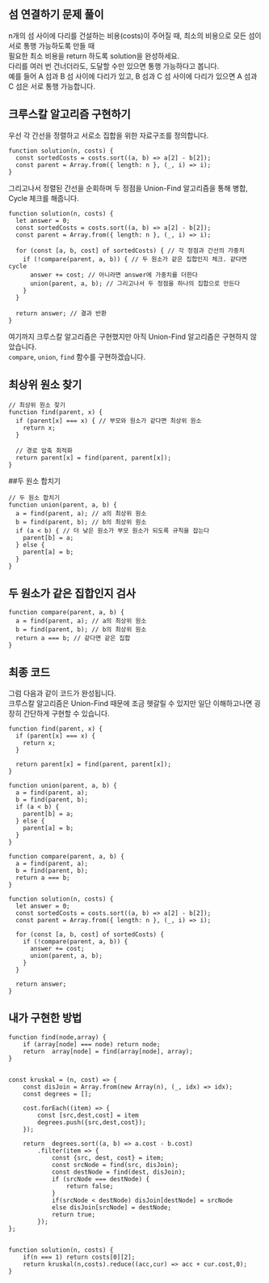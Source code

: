 ## 섬 연결하기 문제 풀이
n개의 섬 사이에 다리를 건설하는 비용(costs)이 주어질 때, 최소의 비용으로 모든 섬이 서로 통행 가능하도록 만들 때  
필요한 최소 비용을 return 하도록 solution을 완성하세요.  
다리를 여러 번 건너더라도, 도달할 수만 있으면 통행 가능하다고 봅니다.  
예를 들어 A 섬과 B 섬 사이에 다리가 있고, B 섬과 C 섬 사이에 다리가 있으면 A 섬과 C 섬은 서로 통행 가능합니다.  
  
## 크루스칼 알고리즘 구현하기
우선 각 간선을 정렬하고 서로소 집합을 위한 자료구조를 정의합니다.  
```
function solution(n, costs) {
  const sortedCosts = costs.sort((a, b) => a[2] - b[2]);
  const parent = Array.from({ length: n }, (_, i) => i);
}
```  
그리고나서 정렬된 간선을 순회하며 두 정점을 Union-Find 알고리즘을 통해 병합, Cycle 체크를 해줍니다.  
```
function solution(n, costs) {
  let answer = 0;
  const sortedCosts = costs.sort((a, b) => a[2] - b[2]);
  const parent = Array.from({ length: n }, (_, i) => i);

  for (const [a, b, cost] of sortedCosts) { // 각 정점과 간선의 가중치
    if (!compare(parent, a, b)) { // 두 원소가 같은 집합인지 체크. 같다면 cycle
      answer += cost; // 아니라면 answer에 가중치를 더한다
      union(parent, a, b); // 그리고나서 두 정점을 하나의 집합으로 만든다
    }
  }

  return answer; // 결과 반환
}
```  

여기까지 크루스칼 알고리즘은 구현했지만 아직 Union-Find 알고리즘은 구현하지 않았습니다.  
`compare`, `union`, `find` 함수를 구현하겠습니다.  
  
## 최상위 원소 찾기
```
// 최상위 원소 찾기
function find(parent, x) {
  if (parent[x] === x) { // 부모와 원소가 같다면 최상위 원소
    return x;
  }

  // 경로 압축 최적화
  return parent[x] = find(parent, parent[x]);
}
```  
##두 원소 합치기
```
// 두 원소 합치기
function union(parent, a, b) {
  a = find(parent, a); // a의 최상위 원소
  b = find(parent, b); // b의 최상위 원소
  if (a < b) { // 더 낮은 원소가 부모 원소가 되도록 규칙을 잡는다
    parent[b] = a;
  } else {
    parent[a] = b;
  }
}
```  
##  두 원소가 같은 집합인지 검사
```
function compare(parent, a, b) {
  a = find(parent, a); // a의 최상위 원소
  b = find(parent, b); // b의 최상위 원소
  return a === b; // 같다면 같은 집합
}
```  
  
## 최종 코드  
그럼 다음과 같이 코드가 완성됩니다.  
크루스칼 알고리즘은 Union-Find 때문에 조금 헷갈릴 수 있지만 일단 이해하고나면 굉장히 간단하게 구현할 수 있습니다.  
  
```
function find(parent, x) {
  if (parent[x] === x) {
    return x;
  }

  return parent[x] = find(parent, parent[x]);
}

function union(parent, a, b) {
  a = find(parent, a);
  b = find(parent, b);
  if (a < b) {
    parent[b] = a;
  } else {
    parent[a] = b;
  }
}

function compare(parent, a, b) {
  a = find(parent, a);
  b = find(parent, b);
  return a === b;
}

function solution(n, costs) {
  let answer = 0;
  const sortedCosts = costs.sort((a, b) => a[2] - b[2]);
  const parent = Array.from({ length: n }, (_, i) => i);

  for (const [a, b, cost] of sortedCosts) {
    if (!compare(parent, a, b)) {
      answer += cost;
      union(parent, a, b);
    }
  }

  return answer;
}
```  
  
## 내가 구현한 방법
```
function find(node,array) {
    if (array[node] === node) return node;
    return  array[node] = find(array[node], array);
}


const kruskal = (n, cost) => {
    const disJoin = Array.from(new Array(n), (_, idx) => idx);
    const degrees = [];

    cost.forEach((item) => {
        const [src,dest,cost] = item
        degrees.push({src,dest,cost});
    });

    return  degrees.sort((a, b) => a.cost - b.cost)
        .filter(item => {
            const {src, dest, cost} = item;
            const srcNode = find(src, disJoin);
            const destNode = find(dest, disJoin);
            if (srcNode === destNode) {
                return false;
            }
            if(srcNode < destNode) disJoin[destNode] = srcNode
            else disJoin[srcNode] = destNode;
            return true;
        });
};


function solution(n, costs) {
    if(n === 1) return costs[0][2];
    return kruskal(n,costs).reduce((acc,cur) => acc + cur.cost,0);
}
```